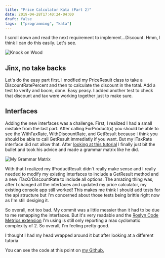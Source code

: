 ```yaml
---
title: "Price Calculator Kata (Part 2)"
date: 2019-04-28T17:40:24-04:00
draft: false
tags:  ["programming", "kata"]
---
```


I scroll down and read the next requirement to implement...Discount. Hmm, I think I can do this easily. Let's see.

![Knock on Wood](/images/knock-on-wood.png)

## Jinx, no take backs
Let's do the easy part first. I modfied my PriceResult class to take a DiscountRatePercent and then to calculate the discount in the total. Add a test to verify and boom, done. Easy peasy. I added another test to check that discount and tax were working together just to make sure.

## Interfaces
Adding the new interfaces was a challenge. First, I realized I had a small mistake from the last part. After calling ForProduct(x) you should be able to see the WithTaxRate, WithDiscountRate, and GetResult because I think you should be able to call GetResult immediatly if you want. But my ITaxRate interface did not allow that. After [looking at this tutorial](https://scottlilly.com/how-to-create-a-fluent-interface-in-c/) I finally just bit the bullet and took his advice and made a grammar matrix like he did.

![My Grammar Matrix](/images/price-calculator-grammar-matrix.jpg)

With that I realized my IProductResult didn't really make sense and I really needed to modify my existing interfaces to include a GetResult method and a new ITaxOrDiscountRate to include all options. The amazing thing was, after I changed all the interfaces and updated my price calculator, my existing console app still worked! This makes me think I should add tests for the api structure but I'm concerned about those tests being brittle right now as I'm still desiging it.

So overall, not too bad. My commit was a little messier than it had to be due to me remapping the interfaces. But it's very readable and the [Roslyn Code Metrics extension](https://github.com/elishalom/netcodemetrics) I'm using is still only reporting a max cyclomatic complexity of 2. So overall, I'm feeling pretty good.

I thought I had my head wrapped around it but after looking at a different tutoria

You can see the code at this point on [my Github.](https://github.com/clintdavis77/price-calculator-kata/tree/78668751196394887f056a71bc7fe691f713fe09)